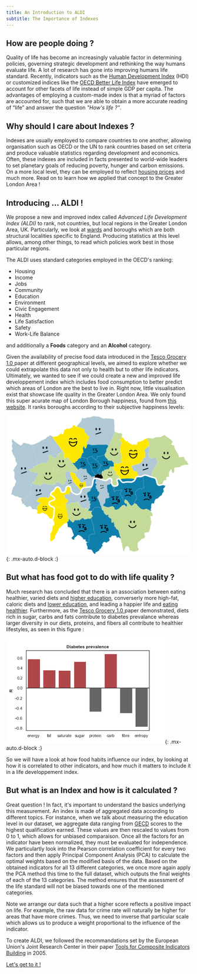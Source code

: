 ```yaml
---
title: An Introduction to ALDI 
subtitle: The Importance of Indexes 
---
```


## How are people doing ? 

Quality of life has become an increasingly valuable factor in determining policies, governing strategic development and rethinking the way humans evaluate life. A lot of research has gone into improving humans life standard. Recently, indicators such as the [Human Development Index](http://hdr.undp.org/en/content/human-development-index-hdi) (HDI) or customized indices like the [OECD Better Life Index](http://www.oecdbetterlifeindex.org/#/11111111111) have emerged to account for other facets of life instead of simple GDP per capita. The advantages of employing a custom-made index is that a myriad of factors are accounted for, such that we are able to obtain a more accurate reading of “life” and answer the question _"How's life ?"_.

## Why should I care about Indexes ?

Indexes are usually employed to compare countries to one another, allowing organisation such as OECD or the UN to rank countries based on set criteria and produce valuable statistics regarding development and economics. Often, these indexes are included in facts presented to world-wide leaders to set planetary goals of reducing poverty, hunger and carbon emissions. On a more local level, they can be employed to reflect [housing prices](https://www.homesandproperty.co.uk/property-news/the-best-place-to-live-in-london-revealed-in-new-report-into-the-uks-wellbeing-a124381.html) and much more. Read on to learn how we applied that concept to the Greater London Area !

## Introducing ... ALDI !

We propose a new and improved index called _Advanced Life Development Index (ALDI)_ to rank, not countries, but local regions in the Greater London Area, UK. Particularly, we look at [wards](https://en.wikipedia.org/wiki/Wards_and_electoral_divisions_of_the_United_Kingdom) and boroughs which are both structural localities specific to England. Producing statistics at this level allows, among other things, to read which policies work best in those particular regions.  

The ALDI uses standard categories employed in the OECD's ranking:

  * Housing
  * Income
  * Jobs
  * Community
  * Education
  * Environment
  * Civic Engagement
  * Health
  * Life Satisfaction
  * Safety
  * Work-Life Balance

and additionally a **Foods** category and an **Alcohol** category. 

Given the availability of precise food data introduced in the [Tesco Grocery 1.0 ](https://www.nature.com/articles/s41597-020-0397-7) paper at different geographical levels, we aimed to explore whether we could extrapolate this data not only to health but to other life indicators. Ultimately, we wanted to see if we could create a new and improved life developpement index which includes food consumption to better predict which areas of London are the best to live in. Right now, little visualisation exist that showcase life quality in the Greater London Area. We only found this super acurate map of London Borough happiness, found from [this website](https://www.timeout.com/london/blog/this-map-shows-londons-happiest-and-saddest-boroughs-100516). It ranks boroughs according to their subjective happiness levels:

![alt_text](./assets/img/super_accurate_validation_data.jpg){: .mx-auto.d-block :}

## But what has food got to do with life quality ?

Much research has concluded that there is an association between eating healthier, varied diets and [higher education](https://www.cambridge.org/core/journals/public-health-nutrition/article/relationship-between-education-and-food-consumption-in-the-1995-australian-national-nutrition-survey/8464FAE847878D59E8D2DD2D06ABB123), converserly more high-fat, caloric diets and [lower education](https://www.sciencedaily.com/releases/2013/11/131106202251.htm), and leading a happier life and [eating healthier](https://link.springer.com/article/10.1007/s11482-019-09748-7#:~:text=Both%20studies%20found%20positive%20correlations,level%20was%20not%20investigated%20longitudinally). Furthermore, as the [Tesco Grocery 1.0 ](https://www.nature.com/articles/s41597-020-0397-7) paper demonstrated, diets rich in sugar, carbs and fats contribute to diabetes prevalance whereas larger diversity in our diets, proteins, and fibers all contribute to healthier lifestyles, as seen in this figure : 

![diab_prev](./assets/img/diabetes_prev.png){: .mx-auto.d-block :}

So we will have a look at how food habits influence our index, by looking at how it is correlated to other indicators, and how much it matters to include it in a life developpement index.

## But what is an Index and how is it calculated ?

Great question ! In fact, it's important to understand the basics underlying this measurement. An index is made of aggregated data according to different topics. For instance, when we talk about measuring the education level in our dataset, we aggregate data ranging from [GECD](https://en.wikipedia.org/wiki/General_Certificate_of_Secondary_Education) scores to the highest qualification earned. These values are then rescaled to values from 0 to 1, which allows for unbiased comparaison. Once all the factors for an indicator have been normalized, they must be evaluated for independence. We particulartly look into the Pearson correlation coefficient for every two factors and then apply Principal Component Analysis (PCA) to calculate the optimal weights based on the modified basis of the data. Based on the obtained indicators for all 13 different categories, we once more again apply the PCA method this time to the full dataset, which outputs the final weights of each of the 13 categories. The method ensures that the assessment of the life standard will not be biased towards one of the mentioned categories. 

Note we arrange our data such that a higher score reflects a positive impact on life. For example, the raw data for crime rate will naturally be higher for areas that have more crimes. Thus, we need to inverse that particular scale which allows us to produce a weight proportional to the influence of the indicator.  

To create ALDI, we followed the recommandations set by the European Union's Joint Research Center in their paper [Tools for Composite Indicators Building](https://publications.jrc.ec.europa.eu/repository/bitstream/JRC31473/EUR%2021682%20EN.pdf?fbclid=IwAR1fziDRyxp6F9B6RAk6wT7pvjBuxs3zV56L-GwR2XYZyczYuDKSd9jy990) in 2005. 

[Let's get to it !](https://charlyneburki.github.io/The-ALDI/aldi/) 




